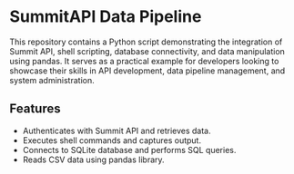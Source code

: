 # SummitAPI Data Pipeline

This repository contains a Python script demonstrating the integration of Summit API, shell scripting, database connectivity, and data manipulation using pandas. It serves as a practical example for developers looking to showcase their skills in API development, data pipeline management, and system administration.

## Features
- Authenticates with Summit API and retrieves data.
- Executes shell commands and captures output.
- Connects to SQLite database and performs SQL queries.
- Reads CSV data using pandas library.
